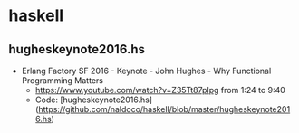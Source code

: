 # haskell
## hugheskeynote2016.hs
* Erlang Factory SF 2016 - Keynote - John Hughes - Why Functional Programming Matters
  * https://www.youtube.com/watch?v=Z35Tt87pIpg   from 1:24 to 9:40
  * Code: [hugheskeynote2016.hs] (https://github.com/naldoco/haskell/blob/master/hugheskeynote2016.hs)